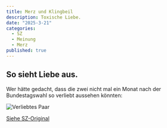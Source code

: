```yaml
---
title: Merz und Klingbeil
description: Toxische Liebe.
date: "2025-3-21"
categories:
  - SZ
  - Meinung
  - Merz
published: true
---
```


## So sieht Liebe aus.

Wer hätte gedacht, dass die zwei nicht mal ein Monat nach der
Bundestagswahl so verliebt aussehen könnten:

![Verliebtes Paar](merz-klingbeil-liebe.avif)

[Siehe SZ-Original](https://www.sueddeutsche.de/meinung/schuldenbremse-finanzpaket-bundesrat-merz-kommentar-li.3222415)

